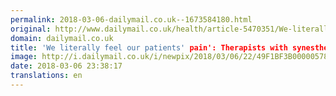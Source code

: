 ```yaml
---
permalink: 2018-03-06-dailymail.co.uk--1673584180.html
original: http://www.dailymail.co.uk/health/article-5470351/We-literally-feel-patients-pain-Therapists-synesthesia.html?ITO=1490&ns_mchannel=rss&ns_campaign=1490
domain: dailymail.co.uk
title: 'We literally feel our patients' pain': Therapists with synesthesia
image: http://i.dailymail.co.uk/i/newpix/2018/03/06/22/49F1BF3B00000578-0-image-a-52_1520377066004.jpg
date: 2018-03-06 23:38:17
translations: en
---
```


